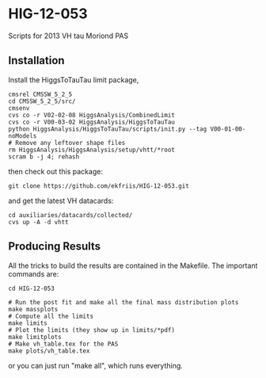 HIG-12-053
==========

Scripts for 2013 VH tau Moriond PAS

Installation
------------

Install the HiggsToTauTau limit package,


```shell
cmsrel CMSSW_5_2_5
cd CMSSW_5_2_5/src/
cmsenv
cvs co -r V02-02-08 HiggsAnalysis/CombinedLimit
cvs co -r V00-03-02 HiggsAnalysis/HiggsToTauTau
python HiggsAnalysis/HiggsToTauTau/scripts/init.py --tag V00-01-00-noModels
# Remove any leftover shape files
rm HiggsAnalysis/HiggsAnalysis/setup/vhtt/*root
scram b -j 4; rehash
```

then check out this package:

```shell
git clone https://github.com/ekfriis/HIG-12-053.git
```

and get the latest VH datacards:

```shell
cd auxiliaries/datacards/collected/
cvs up -A -d vhtt
```

Producing Results
-----------------

All the tricks to build the results are contained in the Makefile.  The
important commands are:

```shell
cd HIG-12-053

# Run the post fit and make all the final mass distribution plots
make massplots
# Compute all the limits
make limits
# Plot the limits (they show up in limits/*pdf)
make limitplots
# Make vh_table.tex for the PAS
make plots/vh_table.tex
```

or you can just run "make all", which runs everything.

